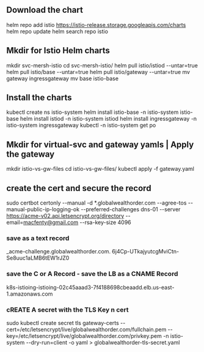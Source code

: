## Download the chart
helm repo add istio https://istio-release.storage.googleapis.com/charts
helm repo update
helm search repo istio

## Mkdir for Istio Helm charts

mkdir svc-mersh-istio
cd svc-mersh-istio/
helm pull istio/istiod --untar=true
helm pull istio/base --untar=true
helm pull istio/gateway --untar=true
mv gateway ingressgateway
mv base istio-base

## Install the charts
kubectl create ns istio-system
helm install istio-base -n istio-system istio-base
helm install istiod -n istio-system istiod
helm install ingressgateway -n istio-system ingressgateway
kubectl -n istio-system get po

## Mkdir for virtual-svc and gateway yamls | Apply the gateway
mkdir istio-vs-gw-files
cd istio-vs-gw-files/
kubectl apply -f gateway.yaml


## create the cert and secure the record
sudo certbot certonly --manual -d *.globalwealthorder.com --agree-tos --manual-public-ip-logging-ok --preferred-challenges dns-01 --server https://acme-v02.api.letsencrypt.org/directory --email=macfenty@gmail.com --rsa-key-size 4096

### save as a text record
_acme-challenge.globalwealthorder.com.
6j4Cp-UTkajyutcgMviCtn-Se8uuc1aLMB6tEW1rJZ0

### save the C or  A Record - save the LB as a CNAME Record
k8s-istioing-istioing-02c45aaad3-7f4188698cbeaadd.elb.us-east-1.amazonaws.com

### cREATE A secret with the TLS Key n cert
sudo kubectl create secret tls gateway-certs --cert=/etc/letsencrypt/live/globalwealthorder.com/fullchain.pem --key=/etc/letsencrypt/live/globalwealthorder.com/privkey.pem -n istio-system --dry-run=client -o yaml > globalwealthorder-tls-secret.yaml


<!-- sudo certbot certonly --manual -d argocd.prod.globalwealthorder.com \
-d keycloak.prod.globalwealthorder.com \
--agree-tos --manual-public-ip-logging-ok --preferred-challenges dns-01 \
--server https://acme-v02.api.letsencrypt.org/directory --email=macfenty@gmail.com \
--rsa-key-size 4096

sudo certbot certonly --manual -d argocd.prod.globalwealthorder.com \
-d elastic.prod.globalwealthorder.com \
--agree-tos --manual-public-ip-logging-ok --preferred-challenges dns-01 \
--server https://acme-v02.api.letsencrypt.org/directory --email=macfenty@gmail.com \
--rsa-key-size 4096

sudo certbot certonly --manual -d argocd.prod.globalwealthorder.com \
-d kibana.prod.globalwealthorder.com \
--agree-tos --manual-public-ip-logging-ok --preferred-challenges dns-01 \
--server https://acme-v02.api.letsencrypt.org/directory --email=macfenty@gmail.com \
--rsa-key-size 4096



## Command for the dev environment:
sudo certbot certonly --manual -d argocd.dev.globalwealthorder.com \
-d keycloak.dev.globalwealthorder.com \
--agree-tos --manual-public-ip-logging-ok --preferred-challenges dns-01 \
--server https://acme-v02.api.letsencrypt.org/directory --email=macfenty@gmail.com \
--rsa-key-size 4096

sudo certbot certonly --manual -d argocd.dev.globalwealthorder.com \
-d elastic.dev.globalwealthorder.com \
--agree-tos --manual-public-ip-logging-ok --preferred-challenges dns-01 \
--server https://acme-v02.api.letsencrypt.org/directory --email=macfenty@gmail.com \
--rsa-key-size 4096

sudo certbot certonly --manual -d argocd.dev.globalwealthorder.com \
-d kibana.dev.globalwealthorder.com \
--agree-tos --manual-public-ip-logging-ok --preferred-challenges dns-01 \
--server https://acme-v02.api.letsencrypt.org/directory --email=macfenty@gmail.com \
--rsa-key-size 4096

sudo certbot certonly --manual -d argocd.dev.globalwealthorder.com \
-d longhorn.dev.globalwealthorder.com \
--agree-tos --manual-public-ip-logging-ok --preferred-challenges dns-01 \
--server https://acme-v02.api.letsencrypt.org/directory --email=macfenty@gmail.com \
--rsa-key-size 4096

## Command for the stag environment:
sudo certbot certonly --manual -d argocd.stag.globalwealthorder.com \
-d keycloak.stag.globalwealthorder.com \
--agree-tos --manual-public-ip-logging-ok --preferred-challenges dns-01 \
--server https://acme-v02.api.letsencrypt.org/directory --email=macfenty@gmail.com \
--rsa-key-size 4096

sudo certbot certonly --manual -d argocd.stag.globalwealthorder.com \
-d elastic.stag.globalwealthorder.com \
--agree-tos --manual-public-ip-logging-ok --preferred-challenges dns-01 \
--server https://acme-v02.api.letsencrypt.org/directory --email=macfenty@gmail.com \
--rsa-key-size 4096

sudo certbot certonly --manual -d argocd.stag.globalwealthorder.com \
-d kibana.stag.globalwealthorder.com \
--agree-tos --manual-public-ip-logging-ok --preferred-challenges dns-01 \
--server https://acme-v02.api.letsencrypt.org/directory --email=macfenty@gmail.com \
--rsa-key-size 4096

sudo certbot certonly --manual -d argocd.stag.globalwealthorder.com \
-d longhorn.stag.globalwealthorder.com \
--agree-tos --manual-public-ip-logging-ok --preferred-challenges dns-01 \
--server https://acme-v02.api.letsencrypt.org/directory --email=macfenty@gmail.com \
--rsa-key-size 4096
 -->
